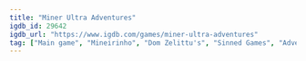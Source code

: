 ```yaml
---
title: "Miner Ultra Adventures"
igdb_id: 29642
igdb_url: "https://www.igdb.com/games/miner-ultra-adventures"
tag: ["Main game", "Mineirinho", "Dom Zelittu's", "Sinned Games", "Adventure", "Indie", "Single player", "Third person", "Action", "Comedy"]
---
```


